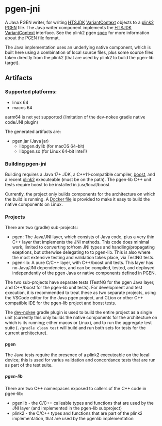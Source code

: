 # pgen-jni

A Java PGEN writer, for writing [HTSJDK](https://github.com/samtools/htsjdk)
[VariantContext](https://github.com/samtools/htsjdk/blob/master/src/main/java/htsjdk/variant/variantcontext/writer/VariantContextWriter.java)
objects to a [plink2](https://www.cog-genomics.org/plink/2.0) [PGEN](https://www.cog-genomics.org/plink/2.0/input#pgen)
file. The Java writer component implements the [HTSJDK](https://github.com/samtools/htsjdk)
[VariantContext](https://github.com/samtools/htsjdk/blob/master/src/main/java/htsjdk/variant/variantcontext/writer/VariantContextWriter.java)
interface. See the plink2 pgen [spec](https://github.com/chrchang/plink-ng/tree/master/pgen_spec) for more information about the PGEN file format.

The Java implementation uses an underlying native component, which is built here using a combination of local
source files, plus some source files taken directly from the plink2 (that are used by plink2 to build the pgen-lib target).
## Artifacts

### Supported platforms:
- linux 64
- macos 64

aarm64 is not yet supported (limitation of the dev-nokee gradle native code/JNI plugin)

The generated artifacts are:
- pgen.jar (Java jar)
  - libpgen.dylib (for macOS 64-bit)
  - libpgen.so  (for Linux 64-bit Intel1)
### Building pgen-jni

Building requires a Java 17+ JDK, a C++11-compatible compiler, [boost](https://www.boost.org/doc/libs/1_80_0/libs/test/doc/html/index.html),
and a recent [plink2](https://www.cog-genomics.org/plink/2.0/) executeable (must be on the path). The pgen-lib C++ unit tests require boost
to be installed in /usr/local/boost.

Currently, the project only builds components for the architecture on which the build is running. A [Docker file]() is provided to
make it easy to build the native components on Linux.
### Projects

There are two (gradle) sub-projects:
- pgen: The Java/JNI layer, which consists of Java code, plus a very thin C++ layer that implements the JNI methods. This code does minimal
work, limited to converting to/from JNI types and handling/propagating exeptions, but otherwise delegating to to pgen-lib. This is also
where the most extensive testing and validation takes place, via TestNG tests.
- pgen-lib: A pure C/C++ layer, with C++/boost unit tests. This layer has no Java/JNI 
dependencies, and can be compiled, tested, and deployed independently of the pgen Java or native components defined in PGEN.

The two sub-projects have separate tests (TestNG for the pgen Java layer, and C++/boost for the pgen-lib unit tests).
For development and test execution, it is recommended to treat these as two separate projects, using the VSCode editor for the Java
pgen project, and CLion or other C++ compatible IDE for the pgen-lib project and boost tests.

The [dev-nokee](https://docs.nokee.dev/manual/jni-library-plugin.html) gradle plugin is used to build the entire project as a single unit
(currently this only builds the native components for the architecture on which is its running; either macos or Linux), and to run the
aggregate test suite (`./gradle clean test` will build and run both sets for tests for the current architecture).

#### pgen
The Java tests require the presence of a plink2 executeable on the local device; this is used for varius validation and concordance
tests that are run as part of the test suite.

##### pgen-lib
There are two C++ namespaces exposed to callers of the C++ code in pgen-lib:
- pgenlib - the C/C++ calleable types and functions that are used by the JNI layer (and implemented in the pgen-lib subproject)
- plink2 - the C/C++ types and functions that are part of the plink2 implementation, that are used by the pgenlib implementation





